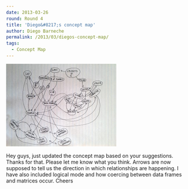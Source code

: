 ```yaml
---
date: 2013-03-26
round: Round 4
title: 'Diego&#8217;s concept map'
author: Diego Barneche
permalink: /2013/03/diegos-concept-map/
tags:
  - Concept Map
---
```

[<img class="alignnone size-medium wp-image-2049" alt="barneche_concept_map_2013_04_02" src="/uploads/2013/03/barneche_concept_map_2013_04_02-300x225.jpg" width="300" height="225" />][1]

Hey guys, just updated the concept map based on your suggestions. Thanks for that. Please let me know what you think. Arrows are now supposed to tell us the direction in which relationships are happening. I have also included logical mode and how coercing between data frames and matrices occur. Cheers

 [1]: /uploads/2013/03/barneche_concept_map_2013_04_02.jpg
